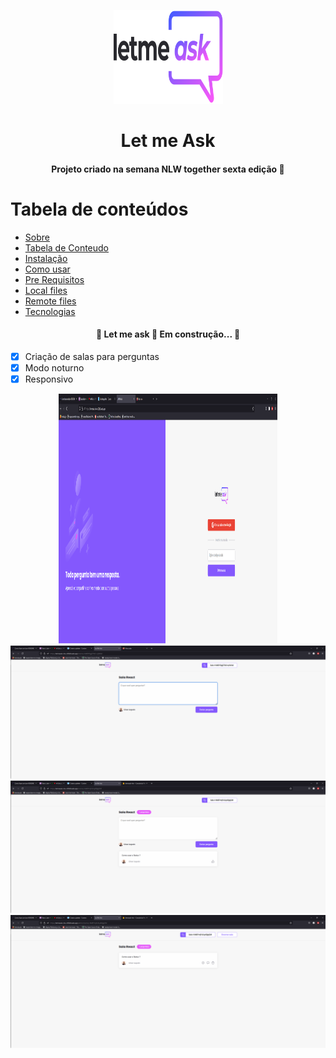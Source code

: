 <p align="center">
	<a href="https://letmeask-nlw-c05b8.web.app/">
		<img src="./src/assets/images/logo.svg" height="150" width="175" alt="logo let me ask" />
	</a>
</p>

<h1 id="#sobre" align="center">Let me Ask</h1>

<h4 align="center">Projeto criado na semana NLW together sexta edição 🚀</h4>

Tabela de conteúdos
=================
<!--ts-->
* [Sobre](#Sobre)
* [Tabela de Conteudo](#tabela-de-conteudo)
* [Instalação](#instalacao)
* [Como usar](#como-usar)
* [Pre Requisitos](#pre-requisitos)
* [Local files](#local-files)
* [Remote files](#remote-files)
* [Tecnologias](#tecnologias)
<!--te-->

<h4 align="center">
	🚧 Let me ask 🚀 Em construção... 🚧
</h4>


- [x] Criação de salas para perguntas
- [x] Modo noturno
- [x] Responsivo

<div align="center">
	<img src="./src/assets/readme-images/letmeaskhome.png" alt="pagina principal da aplicação" height="400" width="350">
	<img src="./src/assets/readme-images/letmeask-perguntas.png" alt="pagina onde se faz as perguntas">
	<img src="./src/assets/readme-images/letmeaskpergunta.png" alt="lista de perguntas">
	<img src="./src/assets/readme-images/letmeaskAdmin.png" alt="pagina de admin">
</div>
